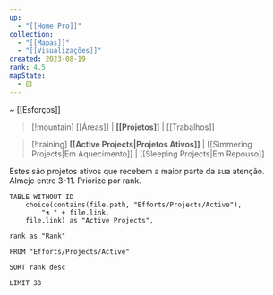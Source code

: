 ```yaml
---
up:
  - "[[Home Pro]]"
collection:
  - "[[Mapas]]"
  - "[[Visualizações]]"
created: 2023-08-19
rank: 4.5
mapState:
  - 🟨
---
```

~ [[Esforços]]

> [!mountain] [[Áreas]] | **[[Projetos]]** | [[Trabalhos]] 

> [!training] **[[Active Projects|Projetos Ativos]]** | [[Simmering Projects|Em Aquecimento]] | [[Sleeping Projects|Em Repouso]] 

Estes são projetos ativos que recebem a maior parte da sua atenção. Almeje entre 3-11. Priorize por rank.

``` dataview
TABLE WITHOUT ID
	choice(contains(file.path, "Efforts/Projects/Active"),
		"⚗️ " + file.link,
	file.link) as "Active Projects",

rank as "Rank"

FROM "Efforts/Projects/Active"

SORT rank desc

LIMIT 33
```